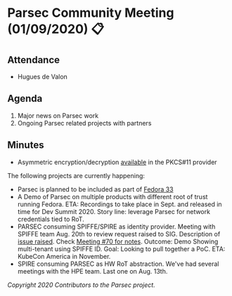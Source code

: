# Parsec Community Meeting (01/09/2020) 📋

## Attendance

- Hugues de Valon

## Agenda

1. Major news on Parsec work
2. Ongoing Parsec related projects with partners

## Minutes

- Asymmetric encryption/decryption [available](https://github.com/parallaxsecond/parsec/issues/224)
   in the PKCS#11 provider

The following projects are currently happening:

- Parsec is planned to be included as part of [Fedora
   33](https://fedoraproject.org/wiki/Changes/PARSEC)
- A Demo of Parsec on multiple products with different root of trust running Fedora. ETA: Recordings
   to take place in Sept. and released in time for Dev Summit 2020. Story line: leverage Parsec for
   network credentials tied to RoT.
- PARSEC consuming SPIFFE/SPIRE as identity provider. Meeting with SPIFFE team Aug. 20th to review
   request raised to SIG. Description of [issue
   raised](https://github.com/spiffe/spiffe/issues/132). Check [Meeting #70 for
   notes](https://docs.google.com/document/d/1WyB34qdYZSmC38NcQUH5_Qvjlt2TKgwZpfVU97qyNVA/edit).
   Outcome: Demo Showing multi-tenant using SPIFFE ID. Goal: Looking to pull together a PoC. ETA:
   KubeCon America in November.
- SPIRE consuming PARSEC as HW RoT abstraction. We've had several meetings with the HPE team. Last
   one on Aug. 13th.

*Copyright 2020 Contributors to the Parsec project.*
